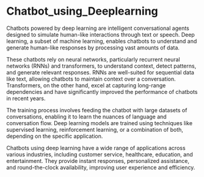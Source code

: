 # Chatbot_using_Deeplearning
Chatbots powered by deep learning are intelligent conversational agents designed to simulate human-like interactions through text or speech. Deep learning, a subset of machine learning, enables chatbots to understand and generate human-like responses by processing vast amounts of data.

These chatbots rely on neural networks, particularly recurrent neural networks (RNNs) and transformers, to understand context, detect patterns, and generate relevant responses. RNNs are well-suited for sequential data like text, allowing chatbots to maintain context over a conversation. Transformers, on the other hand, excel at capturing long-range dependencies and have significantly improved the performance of chatbots in recent years.

The training process involves feeding the chatbot with large datasets of conversations, enabling it to learn the nuances of language and conversation flow. Deep learning models are trained using techniques like supervised learning, reinforcement learning, or a combination of both, depending on the specific application.

Chatbots using deep learning have a wide range of applications across various industries, including customer service, healthcare, education, and entertainment. They provide instant responses, personalized assistance, and round-the-clock availability, improving user experience and efficiency.
